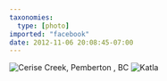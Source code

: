 ```yaml
---
taxonomies:
  type: [photo]
imported: "facebook"
date: 2012-11-06 20:08:45-07:00
---
```

![Cerise Creek, Pemberton , BC](/media/images/photos/2012/11/cerise-hike.jpg)
![Katla](/media/images/photos/2012/11/cerise-katla.jpg)

